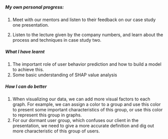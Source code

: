 ##### My own personal progress:

1. Meet with our mentors and listen to their feedback on our case study one presentation.

3. Listen to the lecture given by the company numbers, and learn about the process and techniques in case study two.



##### What I have learnt

1. The important role of user behavior prediction and how to build a model to achieve this.
2. Some basic understanding of SHAP value analysis



##### How I can do better

1. When visualizing our data, we can add more visual factors to each graph. For example, we can assign a color to a group and  use this color to present some important characteristics of this group, or use this color to represent this group in graphs.
2. For our dormant user group, which confuses our client in the presentation, we need to give a more accurate definition and dig out more characteristic of this group of users. 
